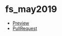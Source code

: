 # fs_may2019

 - [Preview](https://danheim.github.io/fs_may2019/)
 - [PullRequest](https://github.com/danheim/fs_may2019/pull/1/files)
